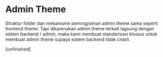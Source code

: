 # Admin Theme

Struktur folder dan mekanisme pemrograman admin theme sama seperti frontend theme. Tapi dikarenakan admin theme terkait lagsung dengan sistem backend / admin, maka kami membuat standarisasi khusus untuk membuat admin theme supaya sistem backend tidak *crash*.

[unfinished]